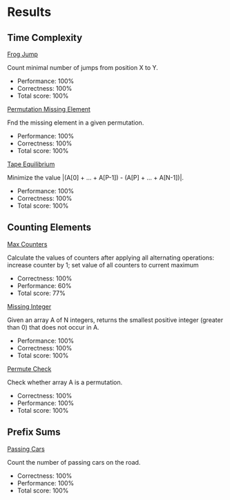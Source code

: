 # Results

## Time Complexity

[Frog Jump](https://github.com/SebastianArriagada/C-work/blob/main/codility/FrogJump.c)

Count minimal number of jumps from position X to Y.
  - Performance: 100%
  - Correctness: 100%
  - Total score: 100% 

[Permutation Missing Element](https://github.com/SebastianArriagada/C-work/blob/main/codility/PermMissingElem.c)

Fnd the missing element in a given permutation.
  - Performance: 100%
  - Correctness: 100%
  - Total score: 100% 

[Tape Equilibrium](https://github.com/SebastianArriagada/C-work/blob/main/codility/TapeEquilibrium.c)

Minimize the value |(A[0] + ... + A[P-1]) - (A[P] + ... + A[N-1])|.
  - Performance: 100%
  - Correctness: 100%
  - Total score: 100% 

## Counting Elements

[Max Counters](https://github.com/SebastianArriagada/C-work/blob/main/codility/MaxCounters.c)

Calculate the values of counters after applying all alternating operations: increase counter by 1; set value of all counters to current maximum

 - Correctness: 100%
 - Performance: 60%
 - Total score: 77%

[Missing Integer](https://github.com/SebastianArriagada/C-work/blob/main/codility/PermMissingElem.c)

Given an array A of N integers, returns the smallest positive integer (greater than 0) that does not occur in A.
  - Performance: 100%
  - Correctness: 100%
  - Total score: 100%

[Permute Check](https://github.com/SebastianArriagada/C-work/blob/main/codility/PermCheck.c)

Check whether array A is a permutation.
 - Correctness: 100%
 - Performance: 100%
 - Total score: 100%

 ## Prefix Sums

[Passing Cars](https://github.com/SebastianArriagada/python-work/blob/main/codility/PassingCars.c)

Count the number of passing cars on the road.
 - Correctness: 100%
 - Performance: 100%
 - Total score: 100%
  
 
